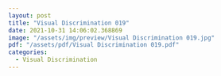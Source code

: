 ```yaml
---
layout: post
title: "Visual Discrimination 019"
date: 2021-10-31 14:06:02.368869
image: "/assets/img/preview/Visual Discrimination 019.jpg"
pdf: "/assets/pdf/Visual Discrimination 019.pdf"
categories:
  - Visual Discrimination 
---
```

